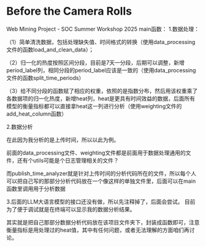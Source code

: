 # Before the Camera Rolls
Web Mining Project - SOC Summer Workshop 2025
main函数：
1.数据处理：

（1）简单清洗数据，包括处理缺失值、时间格式的转换（使用data_processing文件的函数load_and_clean_data）；

（2）归一化的热度按照区间分段，目前是7天一分段，后期可以调整，新增period_label列，相同分段的period_label应该是一致的（使用data_processing文件的函数split_time_periods）

（3）给不同分段的函数赋了相应的权重，依照的是指数分布，然后用该权重乘了各数据项的归一化热度，新增heat列，heat是更具有时间效益的数据，后面所有模型的衡量指标都可以直接拿heat这一列进行分析（使用weighting文件的add_heat_column函数）

2.数据分析

在此因为我分析的是上传时间，所以以此为例。

前面的data_processing文件、weighting文件都是前面用于数据处理通用的文件，还有个utils可能是个日志管理相关的文件？

而publish_time_analyzer就是针对上传时间的分析代码所在的文件，所以每个人可以把自己写的那部分分析代码放在一个像这样的单独文件里，后面可以在main函数里调用用于分析数据

3.后面的LLM大语言模型的接口还没有做，所以先注释掉了，后面会尝试。
目前为了便于调试就是在终端可以显示我的数据分析结果。


其实就是把自己那部分数据分析代码放在该项目文件夹下，封装成函数即可，注意衡量指标是用处理过的heat值，其中有任何问题，或者无法理解的方面咱们再讨论。
